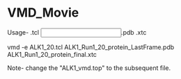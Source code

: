 # VMD_Movie

Usage- <xx>.tcl <Input>.pdb <Traj>.xtc

vmd -e ALK1_20.tcl ALK1_Run1_20_protein_LastFrame.pdb ALK1_Run1_20_protein_final.xtc 


Note- change  the "ALK1_vmd.top" to the subsequent file.  
 
